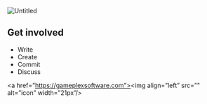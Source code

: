 ![Untitled](https://user-images.githubusercontent.com/34868944/172932093-72c67d56-d74f-4a60-a54a-7c7b2798e017.png)

## Get involved
- Write
- Create
- Commit
- Discuss

<a href=”https://gameplexsoftware.com"><img align=”left” src=”" alt=”icon” width=”21px”/></a>
